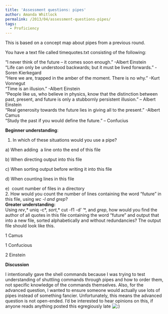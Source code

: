 ```yaml
---
title: 'Assessment questions: pipes'
author: Amanda Whitlock
permalink: /2013/04/assessment-questions-pipes/
tags:
  - Proficiency
---
```

This is based on a concept map about pipes from a previous round.

You have a text file called timequotes.txt consisting of the following:

“I never think of the future &#8211; it comes soon enough.” -Albert Einstein  
“Life can only be understood backwards; but it must be lived forwards.” -Soren Kierkegard  
“Here we are, trapped in the amber of the moment. There is no why.” -Kurt Vonnegut  
“Time is an illusion.” -Albert Einstein  
&#8220;People like us, who believe in physics, know that the distinction between past, present, and future is only a stubbornly persistent illusion.&#8221; &#8211; Albert Einstein  
“Real generosity towards the future lies in giving all to the present.” -Albert Camus  
“Study the past if you would define the future.” &#8211; Confucius

**Beginner understanding**:

1. In which of these situations would you use a pipe?

a) When adding  a line onto the end of this file

b) When directing output into this file

c) When sorting output before writing it into this file

d) When counting lines in this file

e)  count number of files in a directory  
2. How would you count the number of lines containing the word &#8220;future&#8221; in this file, using *wc -l *and* grep*?  
**Greater understanding:**  
Using *rev*,* uniq -c*, *sort*,* cut -f1 -d&#8217; &#8216;*, and *grep*, how would you find the author of all quotes in this file containing the word &#8220;future&#8221; and output that into a new file, sorted alphabetically and without redundancies? The output file should look like this.

1 Camus

1 Confucious

2 Einstein

**Discussion**

I intentionally gave the shell commands because I was trying to test understanding of shuttling commands through pipes and how to order them, not specific knowledge of the commands themselves. Also, for the advanced question, I wanted to ensure someone would actually use lots of pipes instead of something fancier. Unfortunately, this means the advanced question is not open-ended. I&#8217;d be interested to hear opinions on this, if anyone reads anything posted this egregiously late <img src="http://localhost:8080/wp-includes/images/smilies/icon_smile.gif" alt=":)" class="wp-smiley" />
